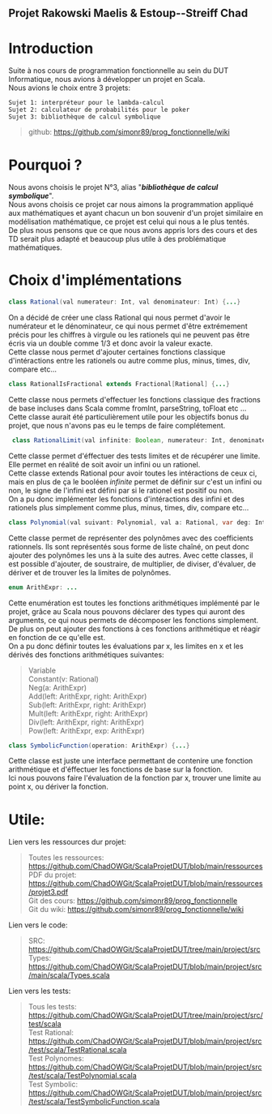 ## Projet Rakowski Maelis & Estoup--Streiff Chad

# Introduction  
Suite à nos cours de programmation fonctionnelle au sein du DUT Informatique, nous avions à développer un projet en Scala.  
Nous avions le choix entre 3 projets:  
```
Sujet 1: interpréteur pour le lambda-calcul  
Sujet 2: calculateur de probabilités pour le poker  
Sujet 3: bibliothèque de calcul symbolique  
```
> github: https://github.com/simonr89/prog_fonctionnelle/wiki  

# Pourquoi ?
Nous avons choisis le projet N°3, alias "***bibliothèque de calcul symbolique***".  
Nous avons choisis ce projet car nous aimons la programmation appliqué aux mathématiques et ayant chacun un bon souvenir d'un projet similaire en modélisation mathématique, ce projet est celui qui nous a le plus tentés.  
De plus nous pensons que ce que nous avons appris lors des cours et des TD serait plus adapté et beaucoup plus utile à des problématique mathématiques.  

# Choix d'implémentations
```JAVA
class Rational(val numerateur: Int, val denominateur: Int) {...}
```
On a décidé de créer une class Rational qui nous permet d'avoir le numérateur et le dénominateur, ce qui nous permet d'être extrémement précis pour les chiffres à virgule ou les rationels qui ne peuvent pas être écris via un double comme 1/3 et donc avoir la valeur exacte.  
Cette classe nous permet d'ajouter certaines fonctions classique d'intéractions entre les rationels ou autre comme plus, minus, times, div, compare etc...
```JAVA
class RationalIsFractional extends Fractional[Rational] {...}
```
Cette classe nous permets d'effectuer les fonctions classique des fractions de base incluses dans Scala comme fromInt, parseString, toFloat etc ...  
Cette classe aurait été particulièrement utile pour les objectifs bonus du projet, que nous n'avons pas eu le temps de faire complétement.
```JAVA
 class RationalLimit(val infinite: Boolean, numerateur: Int, denominateur: Int) extends Rational(numerateur: Int, denominateur: Int) {...}
```
Cette classe permet d'éffectuer des tests limites et de récupérer une limite. Elle permet en réalité de soit avoir un infini ou un rationel.  
Cette classe extends Rational pour avoir toutes les intéractions de ceux ci, mais en plus de ça le booléen *infinite* permet de définir sur c'est un infini ou non, le signe de l'infini est défini par si le rationel est positif ou non.  
On a pu donc implémenter les fonctions d'intéractions des infini et des rationels plus simplement comme plus, minus, times, div, compare etc...
```JAVA
class Polynomial(val suivant: Polynomial, val a: Rational, var deg: Int) {...}
```
Cette classe permet de représenter des polynômes avec des coefficients rationnels. Ils sont représentés sous forme de liste chaîné, on peut donc ajouter des polynômes les uns à la suite des autres. Avec cette classes, il est possible d'ajouter, de soustraire, de multiplier, de diviser, d'évaluer, de dériver et de trouver les la limites de polynômes.
```JAVA
enum ArithExpr: ...
```
Cette enumération est toutes les fonctions arithmétiques implémenté par le projet, grâce au Scala nous pouvons déclarer des types qui auront des arguments, ce qui nous permets de décomposer les fonctions simplement.  
De plus on peut ajouter des fonctions à ces fonctions arithmétique et réagir en fonction de ce qu'elle est.  
On a pu donc définir toutes les évaluations par x, les limites en x et les dérivés des fonctions arithmétiques suivantes:
> Variable  
> Constant(v: Rational)  
> Neg(a: ArithExpr)  
> Add(left: ArithExpr, right: ArithExpr)  
> Sub(left: ArithExpr, right: ArithExpr)  
> Mult(left: ArithExpr, right: ArithExpr)  
> Div(left: ArithExpr, right: ArithExpr)  
> Pow(left: ArithExpr, exp: ArithExpr)  

```JAVA
class SymbolicFunction(operation: ArithExpr) {...}
```
Cette classe est juste une interface permettant de contenire une fonction arithmétique et d'éffectuer les fonctions de base sur la fonction.  
Ici nous pouvons faire l'évaluation de la fonction par x, trouver une limite au point x, ou dériver la fonction.

# Utile:
Lien vers les ressources dur projet:
> Toutes les ressources: https://github.com/ChadOWGit/ScalaProjetDUT/blob/main/ressources  
> PDF du projet: https://github.com/ChadOWGit/ScalaProjetDUT/blob/main/ressources/projet3.pdf  
> Git des cours: https://github.com/simonr89/prog_fonctionnelle  
> Git du wiki: https://github.com/simonr89/prog_fonctionnelle/wiki  

Lien vers le code:
> SRC: https://github.com/ChadOWGit/ScalaProjetDUT/tree/main/project/src  
> Types: https://github.com/ChadOWGit/ScalaProjetDUT/blob/main/project/src/main/scala/Types.scala  

Lien vers les tests:
> Tous les tests: https://github.com/ChadOWGit/ScalaProjetDUT/tree/main/project/src/test/scala  
> Test Rational: https://github.com/ChadOWGit/ScalaProjetDUT/blob/main/project/src/test/scala/TestRational.scala  
> Test Polynomes: https://github.com/ChadOWGit/ScalaProjetDUT/blob/main/project/src/test/scala/TestPolynomial.scala  
> Test Symbolic: https://github.com/ChadOWGit/ScalaProjetDUT/blob/main/project/src/test/scala/TestSymbolicFunction.scala  
